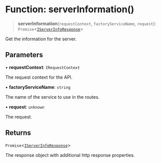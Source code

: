 # Function: serverInformation()

> **serverInformation**(`requestContext`, `factoryServiceName`, `request`): `Promise`\<[`IServerInfoResponse`](../interfaces/IServerInfoResponse.md)\>

Get the information for the server.

## Parameters

• **requestContext**: `IRequestContext`

The request context for the API.

• **factoryServiceName**: `string`

The name of the service to use in the routes.

• **request**: `unknown`

The request.

## Returns

`Promise`\<[`IServerInfoResponse`](../interfaces/IServerInfoResponse.md)\>

The response object with additional http response properties.
